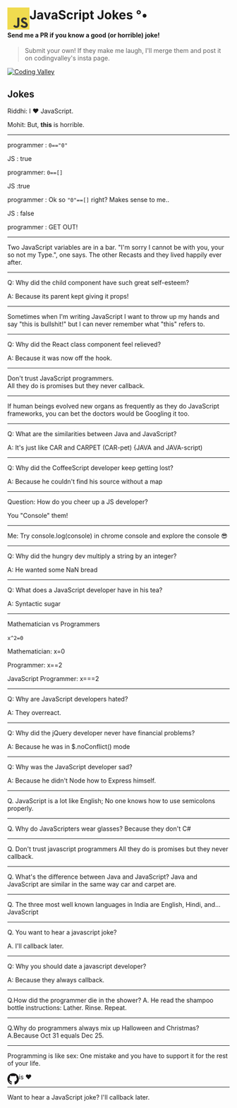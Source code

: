 # JavaScript Jokes °• <img align="left" alt="javascript" width="50px" src="https://raw.githubusercontent.com/github/explore/80688e429a7d4ef2fca1e82350fe8e3517d3494d/topics/javascript/javascript.png" />

#### Send me a PR if you know a good (or horrible) joke!

> Submit your own! If they make me laugh, I'll merge them and post it on codingvalley's insta page.

[![Coding Valley](https://img.shields.io/badge/-Coding_Valley-black)][website]

## Jokes

Riddhi: I :heart: JavaScript.

Mohit: But, **this** is horrible.

---

programmer : `0=="0"`

JS : true

programmer: `0==[]`

JS :true

programmer : Ok so `"0"==[]` right? Makes sense to me..

JS : false

programmer : GET OUT!

---


Two JavaScript variables are in a bar.
"I'm sorry I cannot be with you, your so not my Type.", one says.
The other Recasts and they lived happily ever after.

---

Q: Why did the child component have such great self-esteem?

A: Because its parent kept giving it props!

---

Sometimes when I'm writing JavaScript I want to throw up my hands and say "this is bullshit!" but I can never remember what "this" refers to.

---

Q: Why did the React class component feel relieved?

A: Because it was now off the hook.

---

Don't trust JavaScript programmers.  
All they do is promises but they never callback.

---

If human beings evolved new organs as frequently as they do JavaScript frameworks, you can bet the doctors would be Googling it too.

---

Q: What are the similarities between Java and JavaScript?

A: It's just like CAR and CARPET (CAR-pet) {JAVA and JAVA-script)

---

Q: Why did the CoffeeScript developer keep getting lost?

A: Because he couldn't find his source without a map

---

Question: How do you cheer up a JS developer?

You "Console" them!

---

Me: Try console.log(console) in chrome console and explore the console 😎

---

Q: Why did the hungry dev multiply a string by an integer?

A: He wanted some NaN bread

---

Q: What does a JavaScript developer have in his tea?

A: Syntactic sugar

---

Mathematician vs Programmers

`x^2=0`

Mathematician: x=0

Programmer: x==2

JavaScript Programmer: x===2

---

Q: Why are JavaScript developers hated?

A: They overreact.

---

Q: Why did the jQuery developer never have financial problems?

A: Because he was in \$.noConflict() mode

---

Q: Why was the JavaScript developer sad?

A: Because he didn't Node how to Express himself.

---
 
Q. JavaScript is a lot like English;
  No one knows how to use semicolons properly.

---
 
Q. Why do JavaScripters wear glasses?
   Because they don't C#

---
 
Q. Don't trust javascript programmers
   All they do is promises but they never callback.

---

Q. What's the difference between Java and JavaScript?
   Java and JavaScript are similar in the same way car and carpet are.
 
 ---

Q. The three most well known languages in India are English, Hindi, and...
   JavaScript

---

Q. You want to hear a javascript joke?

A. I'll callback later.


---

Q: Why you should date a javascript developer?

A: Because they always callback.

---
Q.How did the programmer die in the shower?
A. He read the shampoo bottle instructions: Lather. Rinse. Repeat.

---
Q.Why do programmers always mix up Halloween and Christmas?
A.Because Oct 31 equals Dec 25.

---
Programming is like sex: One mistake and you have to support it for the rest of your life.

<img align="left" alt="GitHub" width="26px" src="https://raw.githubusercontent.com/github/explore/78df643247d429f6cc873026c0622819ad797942/topics/github/github.png" />is :heart:

---

Want to hear a JavaScript joke? I'll callback later.

 
[website]: https://www.instagram.com/coding_valley_/
